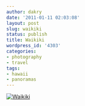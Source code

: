 ```yaml
---
author: dakry
date: '2011-01-11 02:03:08'
layout: post
slug: waikiki
status: publish
title: Waikiki
wordpress_id: '4303'
categories:
- photography
- travel
tags:
- hawaii
- panoramas
---
```


[![Waikiki](http://farm6.static.flickr.com/5167/5348539632_da1ea9b867_z.jpg)](
http://www.flickr.com/photos/zacharyz/5348539632/)

